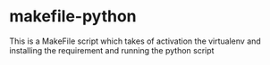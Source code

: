 # makefile-python
This is a MakeFile script which takes of activation the virtualenv and installing the requirement and running the python script
